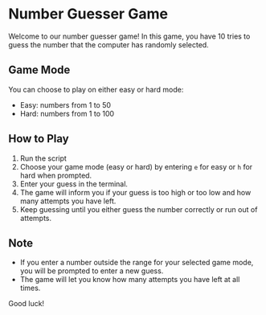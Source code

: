 # Number Guesser Game

Welcome to our number guesser game! In this game, you have 10 tries to guess the number that the computer has randomly selected. 

## Game Mode 
You can choose to play on either easy or hard mode: 
- Easy: numbers from 1 to 50 
- Hard: numbers from 1 to 100 

## How to Play 
1. Run the script 
2. Choose your game mode (easy or hard) by entering `e` for easy or `h` for hard when prompted. 
3. Enter your guess in the terminal. 
4. The game will inform you if your guess is too high or too low and how many attempts you have left. 
5. Keep guessing until you either guess the number correctly or run out of attempts. 

## Note 
- If you enter a number outside the range for your selected game mode, you will be prompted to enter a new guess. 
- The game will let you know how many attempts you have left at all times. 

Good luck! 

